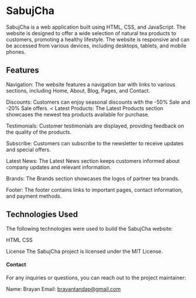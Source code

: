 # SabujCha
SabujCha is a web application built using HTML, CSS, and JavaScript. The website is designed to offer a wide selection of natural tea products to customers, promoting a healthy lifestyle. The website is responsive and can be accessed from various devices, including desktops, tablets, and mobile phones.

## Features
Navigation: The website features a navigation bar with links to various sections, including Home, About, Blog, Pages, and Contact.

<!-- Add in the future with what the style was made. -->
Discounts: Customers can enjoy seasonal discounts with the -50% Sale and -20% Sale offers.
<
Latest Products: The Latest Products section showcases the newest tea products available for purchase.

Testimonials: Customer testimonials are displayed, providing feedback on the quality of the products.

Subscribe: Customers can subscribe to the newsletter to receive updates and special offers.

Latest News: The Latest News section keeps customers informed about company updates and relevant information.

Brands: The Brands section showcases the logos of partner tea brands.

Footer: The footer contains links to important pages, contact information, and payment methods.

## Technologies Used
The following technologies were used to build the SabujCha website:

HTML
CSS

License
The SabujCha project is licensed under the MIT License.

#### Contact
For any inquiries or questions, you can reach out to the project maintainer:

Name: Brayan
Email: brayantandap@gmail.com

